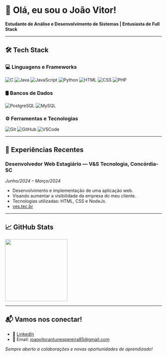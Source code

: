 
# 👋 Olá, eu sou o João Vitor!

**Estudante de Análise e Desenvolvimento de Sistemas | Entusiasta de Full Stack**  

---


## 🛠️ Tech Stack

### 💻 Linguagens e Frameworks
![C](https://img.shields.io/badge/C-00599C?style=for-the-badge&logo=c&logoColor=white)
![Java](https://img.shields.io/badge/Java-ED8B00?style=for-the-badge&logo=openjdk&logoColor=white)
![JavaScript](https://img.shields.io/badge/JavaScript-F7DF1E?style=for-the-badge&logo=javascript&logoColor=black)
![Python](https://img.shields.io/badge/Python-3776AB?style=for-the-badge&logo=python&logoColor=white)
![HTML](https://img.shields.io/badge/HTML5-E34F26?style=for-the-badge&logo=html5&logoColor=white)
![CSS](https://img.shields.io/badge/CSS3-1572B6?style=for-the-badge&logo=css3&logoColor=white)
![PHP](https://img.shields.io/badge/PHP-777BB4?style=for-the-badge&logo=php&logoColor=white)


### 🛢️ Bancos de Dados
![PostgreSQL](https://img.shields.io/badge/PostgreSQL-4169E1?style=for-the-badge&logo=postgresql&logoColor=white)
![MySQL](https://img.shields.io/badge/MySQL-005C84?style=for-the-badge&logo=mysql&logoColor=white)


### ⚙️ Ferramentas e Tecnologias
![Git](https://img.shields.io/badge/Git-F05032?style=for-the-badge&logo=git&logoColor=white)
![GitHub](https://img.shields.io/badge/GitHub-100000?style=for-the-badge&logo=github&logoColor=white)
![VSCode](https://img.shields.io/badge/VSCode-007ACC?style=for-the-badge&logo=visual-studio-code&logoColor=white)

---

## 💼 Experiências Recentes

### Desenvolvedor Web Estagiário — V&S Tecnologia, Concórdia-SC  
*Junho/2024 – Março/2024*  
- Desenvolvimento e implementação de uma aplicação web.
- Visando aumentar a visibilidade da empresa do meu cliente.
- Tecnologias utilizadas: HTML, CSS e NodeJs.
- [ves.tec.br](https://ves.tec.br/)

---


## 📈 GitHub Stats
<div style="display:grid;">
  <img height="200em" src="https://github-readme-stats.vercel.app/api/top-langs/?username=JoaoVitorAntunesPereira&layout=compact&langs_count=8&theme=dracula"/>
</div>

---

## 📬 Vamos nos conectar!
- 💼 [LinkedIn](https://www.linkedin.com/in/jo%C3%A3o-vitor-pereira-pereira-a6865326b/)
- 📧 Email: joaovitorantunespereira85@gmail.com

*Sempre aberto a colaborações e novas oportunidades de aprendizado!*


